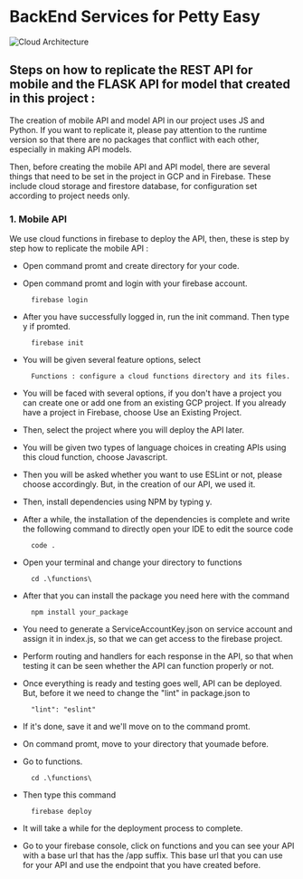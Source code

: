 <h1>BackEnd Services for Petty Easy</h1>

![Cloud Architecture](https://storage.googleapis.com/bucket_name/photo/FLOW2.png)

<h2>Steps on how to replicate the REST API for mobile and the FLASK API for model that created in this project :</h2>

The creation of mobile API and model API in our project uses JS and Python. If you want to replicate it, please pay attention to the runtime version so that there are no packages that conflict with each other, especially in making API models.

Then, before creating the mobile API and API model, there are several things that need to be set in the project in GCP and in Firebase. These include cloud storage and firestore database, for configuration set according to project needs only.
<br>
      
<h3>1. Mobile API</h3>

We use cloud functions in firebase to deploy the API, then, these is step by step how to replicate the mobile API :

- Open command promt and create directory for your code.
- Open command promt and login with your firebase account.
  
        firebase login
  
- After you have successfully logged in, run the init command. Then type y if promted.

        firebase init
  
- You will be given several feature options, select

        Functions : configure a cloud functions directory and its files.
  
- You will be faced with several options, if you don't have a project you can create one or add one from an existing GCP project. If you already have a project in Firebase, choose Use an Existing Project. 
- Then, select the project where you will deploy the API later.
- You will be given two types of language choices in creating APIs using this cloud function, choose Javascript.
- Then you will be asked whether you want to use ESLint or not, please choose accordingly. But, in the creation of our API, we used it.
- Then, install dependencies using NPM by typing y.
- After a while, the installation of the dependencies is complete and write the following command to directly open your IDE to edit the source code

        code . 
  
- Open your terminal and change your directory to functions
  
        cd .\functions\
  
- After that you can install the package you need here with the command
  
        npm install your_package

- You need to generate a ServiceAccountKey.json on service account and assign it in index.js, so that we can get access to the firebase project. 
- Perform routing and handlers for each response in the API, so that when testing it can be seen whether the API can function properly or not.
- Once everything is ready and testing goes well, API can be deployed. But, before it we need to change the "lint" in package.json to
    
        "lint": "eslint"
  
- If it's done, save it and we'll move on to the command promt.
- On command promt, move to your directory that youmade before.
- Go to functions.
  
        cd .\functions\
  
- Then type this command
  
        firebase deploy
  
- It will take a while for the deployment process to complete.
- Go to your firebase console, click on functions and you can see your API with a base url that has the /app suffix. This base url that you can use for your API and use the endpoint that you have created before.
